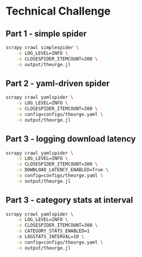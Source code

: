 # Technical Challenge

## Part 1 - simple spider
```bash
scrapy crawl simplespider \
    -s LOG_LEVEL=INFO \
    -s CLOSESPIDER_ITEMCOUNT=300 \
    -o output/theurge.jl
```

## Part 2 - yaml-driven spider
```bash
scrapy crawl yamlspider \
    -s LOG_LEVEL=INFO \
    -s CLOSESPIDER_ITEMCOUNT=300 \
    -a config=configs/theurge.yaml \
    -o output/theurge.jl
```
## Part 3 - logging download latency
```bash
scrapy crawl yamlspider \
    -s LOG_LEVEL=INFO \
    -s CLOSESPIDER_ITEMCOUNT=300 \
    -s DOWNLOAD_LATENCY_ENABLED=True \
    -a config=configs/theurge.yaml \
    -o output/theurge.jl
```
## Part 3 - category stats at interval
```bash
scrapy crawl yamlspider \
    -s LOG_LEVEL=INFO \
    -s CLOSESPIDER_ITEMCOUNT=300 \
    -s CATEGORY_STATS_ENABLED=1
    -s LOGSTATS_INTERVAL=10 \
    -a config=configs/theurge.yaml \
    -o output/theurge.jl
```

